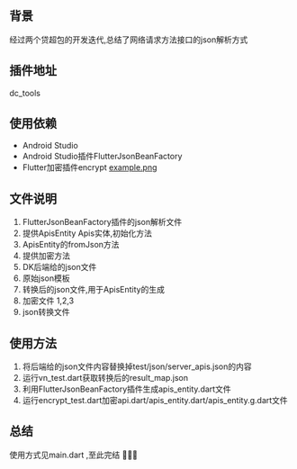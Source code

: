 ## 背景
经过两个贷超包的开发迭代,总结了网络请求方法接口的json解析方式

## 插件地址
dc_tools

## 使用依赖
- Android Studio
- Android Studio插件FlutterJsonBeanFactory
- Flutter加密插件encrypt
[example.png](./example.png)

## 文件说明
  
1. FlutterJsonBeanFactory插件的json解析文件
2. 提供ApisEntity Apis实体,初始化方法
3. ApisEntity的fromJson方法
4. 提供加密方法
5. DK后端给的json文件
6. 原始json模板
7. 转换后的json文件,用于ApisEntity的生成
8. 加密文件 1,2,3
9. json转换文件

## 使用方法
1. 将后端给的json文件内容替换掉test/json/server_apis.json的内容
2. 运行vn_test.dart获取转换后的result_map.json
3. 利用FlutterJsonBeanFactory插件生成apis_entity.dart文件
4. 运行encrypt_test.dart加密api.dart/apis_entity.dart/apis_entity.g.dart文件


## 总结
使用方式见main.dart ,至此完结 🎉🎉🎉  



